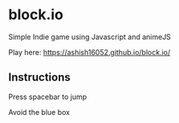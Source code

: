 # block.io
Simple Indie game using Javascript and animeJS

Play here:  https://ashish16052.github.io/block.io/

## Instructions
Press spacebar to jump

Avoid the blue box
